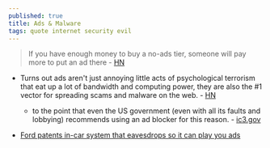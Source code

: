 ```yaml
---
published: true
title: Ads & Malware
tags: quote internet security evil
---
```

> If you have enough money to buy a no-ads tier, someone will pay more to put an ad there - [HN](https://news.ycombinator.com/item?id=29079652)

- Turns out ads aren't just annoying little acts of psychological terrorism that eat up a lot of bandwidth and computing power, they are also the #1 vector for spreading scams and malware on the web. - [HN](https://news.ycombinator.com/item?id=40937274)
	- to the point that even the US government (even with all its faults and lobbying) recommends using an ad blocker for this reason. - [ic3.gov](https://www.ic3.gov/Media/Y2022/PSA221221)

- [Ford patents in-car system that eavesdrops so it can play you ads](https://news.ycombinator.com/item?id=41471417)